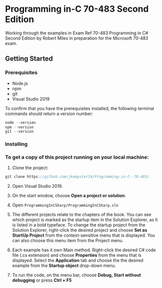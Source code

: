 # Programming in-C 70-483 Second Edition

Working through the examples in Exam Ref 70-483 Programming in C# Second Edition by Robert Miles in preparation for the Microsoft 70-483 exam.

## Getting Started

### Prerequisites

- Node.js
- npm
- git
- Visual Studio 2019

To confirm that you have the prerequisites installed, the following terminal commands should return a version number:

```js
node --version
npm --version
git --version
```

### Installing

### To get a copy of this project running on your local machine:

1. Clone the project:

```js
git clone https://github.com/jkempster34/Programming-in-C--70-483/
```

2. Open Visual Studio 2019.

3. On the start window, choose **Open a project or solution**.

4. Open `ProgrammingInCSharp/ProgrammingInCSharp.sln`

5. The different projects relate to the chapters of the book. You can see which project is marked as the startup item in the Solution Explorer, as it is listed in a bold typeface. To change the startup project from the Solution Explorer, right-click the desired project and choose **Set as StartUp Project** from the context-sensitive menu that is displayed. You can also choose this menu item from the Project menu.

6. Each example has it own Main method. Right-click the desired C# code file (.cs extension) and choose **Properties** from the menu that is displayed. Select the **Application** tab and choose the the desired example from the **Startup object** drop-down menu.

7. To run the code, on the menu bar, choose **Debug, Start without debugging** or press **Ctrl + F5**
